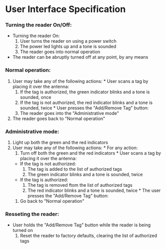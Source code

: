 # User Interface Specification #


### Turning the reader On/Off: ###

  * Turning the reader On:
    1. User turns the reader on using a power switch
    1. The power led lights up and a tone is sounded
    1. The reader goes into normal operation
  * The reader can be abruptly turned off at any point, by any means


### Normal operation: ###

  1. User may take any of the following actions:
    * User scans a tag by placing it over the antenna:
      1. If the tag is authorized, the green indicator blinks and a tone is sounded, once
      1. If the tag is not authorized, the red indicator blinks and a tone is sounded, twice
    * User presses the "Add/Remove Tag" button:
      1. The reader goes into the "Administrative mode"
  1. The reader goes back to "Normal operation"


### Administrative mode: ###

  1. Light up both the green and the red indicators
  1. User may take any of the following actions:
    * For any action:
      1. Turn off both the green and the red indicators
    * User scans a tag by placing it over the antenna:
      * If the tag is not authorized:
        1. The tag is added to the list of authorized tags
        1. The green indicator blinks and a tone is sounded, twice
      * If the tag is authorized:
        1. The tag is removed ftom the list of authorized tags
        1. The red indicator blinks and a tone is sounded, twice
    * The user presses the "Add/Remove Tag" button:
      1. Go back to "Normal operation"

### Resseting the reader: ###

  * User holds the "Add/Remove Tag" button while the reader is being turned on
    1. Reset the reader to factory defaults, clearing the list of authorized tags